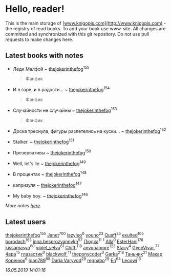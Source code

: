 # Hello, reader!
This is the main storage of [www.knigopis.com](http://www.knigopis.com) - the registry of read books.
To add your book use www-site. All changes are committed and synchronized with this git repository.
Do not use pull requests to make changes here.


## Latest books with notes
* Леди Малфой ~ [thejokerinthefog](users/317/317244423-vkontakte)<sup>155</sup>
    > Фанфик

* И в горе, и в радости... ~ [thejokerinthefog](users/317/317244423-vkontakte)<sup>154</sup>
    > Фанфик

* Случайности не случайны ~ [thejokerinthefog](users/317/317244423-vkontakte)<sup>153</sup>
    > Фанфик

* Доска треснула, фигуры разлетелись на куски... ~ [thejokerinthefog](users/317/317244423-vkontakte)<sup>152</sup>

* Stalker. ~ [thejokerinthefog](users/317/317244423-vkontakte)<sup>151</sup>

* Презервативы ~ [thejokerinthefog](users/317/317244423-vkontakte)<sup>150</sup>

* Well, let's lie ~ [thejokerinthefog](users/317/317244423-vkontakte)<sup>149</sup>

* В процентах ~ [thejokerinthefog](users/317/317244423-vkontakte)<sup>148</sup>

* капризуля ~ [thejokerinthefog](users/317/317244423-vkontakte)<sup>147</sup>

* My baby boy. ~ [thejokerinthefog](users/317/317244423-vkontakte)<sup>146</sup>


_More notes [here](latest_books_with_notes.md)._


## Latest users
[thejokerinthefog](users/317/317244423-vkontakte)<sup>155</sup> 
[Janet](users/108/108113656204404967440-google)<sup>700</sup> 
[lazyleo](users/116/116845519572391639637-google)<sup>0</sup> 
[youno](users/302/302928912-vkontakte)<sup>23</sup> 
[Quaff](users/122/12267158-vkontakte)<sup>35</sup> 
[exulted](users/100/100599204551896265722-google)<sup>105</sup> 
[borodach](users/157/15706320-vkontakte)<sup>165</sup> 
[inna.besprozvannykh](users/733/73323849-yandex)<sup>57</sup> 
[Людка](users/111/111038749-vkontakte)<sup>11</sup> 
[](users/114/114792281744850455512-google)<sup>1</sup> 
[Alla](users/103/103352250712959229257-google)<sup>0</sup> 
[EsterHani](users/305/30558181-vkontakte)<sup>178</sup> 
[kissamasya](users/684/68439978-vkontakte)<sup>60</sup> 
[violet_velva](users/116/116961712580551399099-google)<sup>61</sup> 
[Chiffi](users/105/105831994080785626680-google)<sup>118</sup> 
[anvonamore](users/595/5957175-vkontakte)<sup>123</sup> 
[Stacy](users/309/30902475-vkontakte)<sup>4</sup> 
[GvenVivar ](users/158/158266434925901-facebook)<sup>77</sup> 
[4apa](users/117/117392596378069249667-google)<sup>15</sup> 
[глазастик](users/115/115257673890455357280-google)<sup>0</sup> 
[blackwolf ](users/236/236639644-vkontakte)<sup>11</sup> 
[theponycoder](users/195/195144442-vkontakte)<sup>0</sup> 
[Garka](users/115/115753719718250012620-google)<sup>218</sup> 
[Таньчик](users/209/2096581563762610-facebook)<sup>21</sup> 
[Макар Коренюк](users/126/126368737-vkontakte)<sup>6</sup> 
[joan789](users/240/2401650-vkontakte)<sup>98</sup> 
[Daria Varyvod](users/829/829893410524253-facebook)<sup>29</sup> 
[regnabo](users/870/870059322-yandex)<sup>29</sup> 
[En](users/333/333646551-vkontakte)<sup>64</sup> 
[Lecowi](users/521/521873425-vkontakte)<sup>13</sup> 


_16.05.2019 14:01:16_
